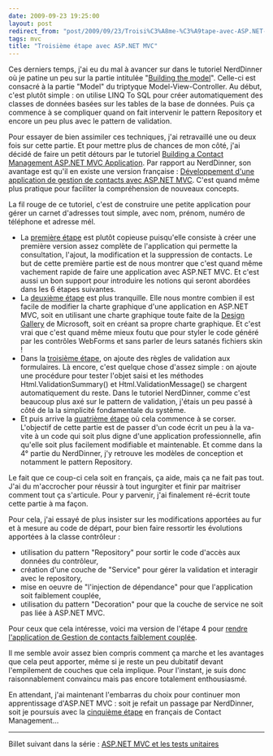 ```yaml
---
date: 2009-09-23 19:25:00
layout: post
redirect_from: "post/2009/09/23/Troisi%C3%A8me-%C3%A9tape-avec-ASP.NET-MVC"
tags: mvc
title: "Troisième étape avec ASP.NET MVC"
---
```


Ces derniers temps, j'ai eu du mal à avancer sur dans le tutoriel NerdDinner
où je patine un peu sur la partie intitulée "[Building the model](http://nerddinnerbook.s3.amazonaws.com/Part3.htm "How to build a model with business rule validations")".
Celle-ci est consacré à la partie "Model" du triptyque Model-View-Controller.
Au début, c'est plutôt simple : on utilise LINQ To SQL pour créer
automatiquement des classes de données basées sur les tables de la base de
données. Puis ça commence à se compliquer quand on fait intervenir le pattern
Repository et encore un peu plus avec le pattern de validation.

Pour essayer de bien assimiler ces techniques, j'ai retravaillé une ou deux
fois sur cette partie. Et pour mettre plus de chances de mon côté, j'ai décidé
de faire un petit détours par le tutoriel [Building a
Contact Management ASP.NET MVC Application](http://www.asp.net/learn/mvc/tutorial-26-cs.aspx). Par rapport au NerdDinner, son
avantage est qu'il en existe une version française : [Développement d'une application de gestion de contacts avec ASP.NET
MVC](http://msdn.microsoft.com/fr-fr/asp.net/dd627541.aspx). C'est quand même plus pratique pour faciliter la compréhension de
nouveaux concepts.

La fil rouge de ce tutoriel, c'est de construire une petite application pour
gérer un carnet d'adresses tout simple, avec nom, prénom, numéro de téléphone
et adresse mél.

* La [première étape](http://msdn.microsoft.com/fr-fr/asp.net/dd627564.aspx "Création de l'application") est plutôt
copieuse puisqu'elle consiste à créer une première version assez complète de
l'application qui permette la consultation, l'ajout, la modification et la
suppression de contacts. Le but de cette première partie est de nous montrer
que c'est quand même vachement rapide de faire une application avec ASP.NET
MVC. Et c'est aussi un bon support pour introduire les notions qui seront
abordées dans les 6 étapes suivantes.
* La [deuxième étape](http://msdn.microsoft.com/fr-fr/asp.net/dd632961.aspx "Rendre l'application plus attrayante")
est plus tranquille. Elle nous montre combien il est facile de modifier la
charte graphique d'une application en ASP.NET MVC, soit en utilisant une charte
graphique toute faite de la [Design Gallery](http://www.ASP.net/mvc/gallery) de Microsoft, soit en créant sa propre charte
graphique. Et c'est vrai que c'est quand même mieux foutu que pour styler le
code généré par les contrôles WebForms et sans parler de leurs satanés fichiers
skin !
* Dans la [troisième
étape](http://msdn.microsoft.com/fr-fr/asp.net/dd632974.aspx "Ajout de la validation de formulaires"), on ajoute des règles de validation aux formulaires. Là encore, c'est
quelque chose d'assez simple : on ajoute une procédure pour tester l'objet
saisi et les méthodes Html.ValidationSummary() et Html.ValidationMessage() se
chargent automatiquement du reste. Dans le tutoriel NerdDinner, comme c'est
beaucoup plus axé sur le pattern de validation, j'étais un peu passé à côté de
la la simplicité fondamentale du système.
* Et puis arrive la [quatrième étape](http://msdn.microsoft.com/fr-fr/asp.net/dd823275.aspx "Rendre l'application faiblement couplée") où cela commence
à se corser. L'objectif de cette partie est de passer d'un code écrit un peu à
la va-vite à un code qui soit plus digne d'une application professionnelle,
afin qu'elle soit plus facilement modifiable et maintenable. Et comme dans la
4° partie du NerdDinner, j'y retrouve les modèles de conception et notamment le
pattern Repository.

Le fait que ce coup-ci cela soit en français, ça aide, mais ça ne fait pas
tout. J'ai du m'accrocher pour réussir à tout ingurgiter et finir par maitriser
comment tout ça s'articule. Pour y parvenir, j'ai finalement ré-écrit toute
cette partie à ma façon.

Pour cela, j'ai essayé de plus insister sur les modifications apportées au
fur et à mesure au code de départ, pour bien faire ressortir les évolutions
apportées à la classe contrôleur :

* utilisation du pattern "Repository" pour sortir le code d'accès aux données
du contrôleur,
* création d'une couche de "Service" pour gérer la validation et interagir
avec le repository,
* mise en oeuvre de "l'injection de dépendance" pour que l'application soit
faiblement couplée,
* utilisation du pattern "Decoration" pour que la couche de service ne soit
pas liée à ASP.NET MVC.

Pour ceux que cela intéresse, voici ma version de l'étape 4 pour [rendre
l'application de Gestion de contacts faiblement couplée](/public/2009/mvc-gestion-contacts-etape4.pdf).

Il me semble avoir assez bien compris comment ça marche et les avantages que
cela peut apporter, même si je reste un peu dubitatif devant l'empilement de
couches que cela implique. Pour l'instant, je suis donc raisonnablement
convaincu mais pas encore totalement enthousiasmé.

En attendant, j'ai maintenant l'embarras du choix pour continuer mon
apprentissage d'ASP.NET MVC : soit je refait un passage par NerdDinner,
soit je poursuis avec la [cinquième étape](http://msdn.microsoft.com/fr-fr/asp.net/dd876824.aspx "Créer des tests unitaires") en français de Contact
Management...

---
Billet suivant dans la série : [ASP.NET MVC et les tests unitaires](http://blog2/pagesd.info/)
